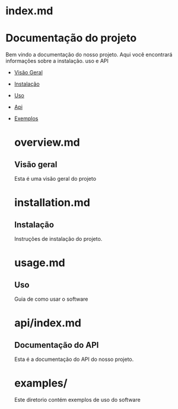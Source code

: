 # index.md
# Documentação do projeto

Bem vindo a documentação do nosso projeto. Aqui você encontrará informações sobre a instalação. uso e API

- [Visão Geral](Overview.md)
- [Instalação](installation.md)
- [Uso](usage.md)
- [Api](api/index.md)
- [Exemplos](examples/)

  # overview.md

  ## Visão geral

  Esta é uma visão geral do projeto

  # installation.md

  ## Instalação

  Instruções de instalação do projeto.

  # usage.md

  ## Uso

  Guia de como usar o software

  # api/index.md

  ## Documentação do API

  Esta é a documentação do API do nosso projeto.

  # examples/

  Este diretorio contém exemplos de uso do software

  
